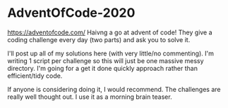 # AdventOfCode-2020
https://adventofcode.com/ Haivng a go at advent of code!
They give a coding challenge every day (two parts) and ask you to solve it.

I'll post up all of my solutions here (with very little/no commenting). 
I'm writing 1 script per challenge so this will just be one massive messy directory. 
I'm going for a get it done quickly approach rather than efficient/tidy code.  

If anyone is considering doing it, I would recommend.
The challenges are really well thought out. I use it as a morning brain teaser.
